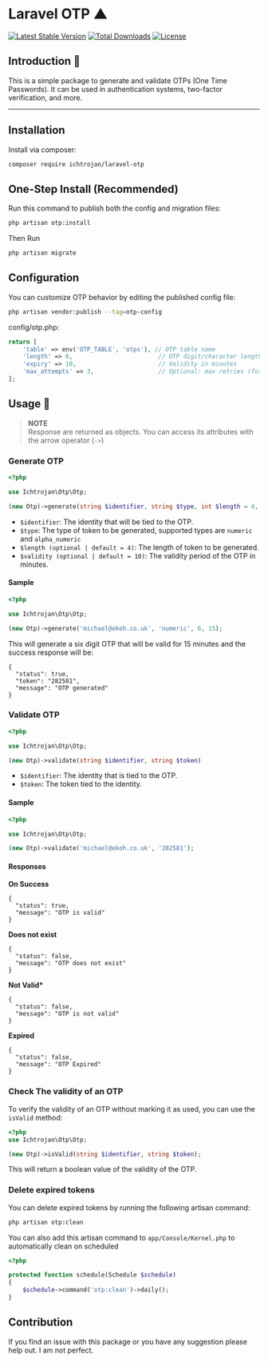 # Laravel OTP ▲

[![Latest Stable Version](https://poser.pugx.org/ichtrojan/laravel-otp/v/stable)](https://packagist.org/packages/ichtrojan/laravel-otp) [![Total Downloads](https://poser.pugx.org/ichtrojan/laravel-otp/downloads)](https://packagist.org/packages/ichtrojan/laravel-otp) [![License](https://poser.pugx.org/ichtrojan/laravel-otp/license)](https://packagist.org/packages/ichtrojan/laravel-otp)

## Introduction 🖖

This is a simple package to generate and validate OTPs (One Time Passwords). It can be used in authentication systems, two-factor verification, and more.

---

## Installation

Install via composer:

```bash
composer require ichtrojan/laravel-otp
```

## One-Step Install (Recommended)

Run this command to publish both the config and migration files:

```bash
php artisan otp:install
```

Then Run

```bash
php artisan migrate
```

## Configuration

You can customize OTP behavior by editing the published config file:

```bash
php artisan vendor:publish --tag=otp-config
```

config/otp.php:

```php
return [
    'table' => env('OTP_TABLE', 'otps'), // OTP table name
    'length' => 6,                        // OTP digit/character length
    'expiry' => 10,                       // Validity in minutes
    'max_attempts' => 3,                  // Optional: max retries (for future use)
];
```

## Usage 🧨

> **NOTE**</br>
> Response are returned as objects. You can access its attributes with the arrow operator (`->`)

### Generate OTP

```php
<?php

use Ichtrojan\Otp\Otp;

(new Otp)->generate(string $identifier, string $type, int $length = 4, int $validity = 10);
```

- `$identifier`: The identity that will be tied to the OTP.
- `$type`: The type of token to be generated, supported types are `numeric` and `alpha_numeric`
- `$length (optional | default = 4)`: The length of token to be generated.
- `$validity (optional | default = 10)`: The validity period of the OTP in minutes.

#### Sample

```php
<?php

use Ichtrojan\Otp\Otp;

(new Otp)->generate('michael@okoh.co.uk', 'numeric', 6, 15);
```

This will generate a six digit OTP that will be valid for 15 minutes and the success response will be:

```object
{
  "status": true,
  "token": "282581",
  "message": "OTP generated"
}
```

### Validate OTP

```php
<?php

use Ichtrojan\Otp\Otp;

(new Otp)->validate(string $identifier, string $token)
```

- `$identifier`: The identity that is tied to the OTP.
- `$token`: The token tied to the identity.

#### Sample

```php
<?php

use Ichtrojan\Otp\Otp;

(new Otp)->validate('michael@okoh.co.uk', '282581');
```

#### Responses

**On Success**

```object
{
  "status": true,
  "message": "OTP is valid"
}
```

**Does not exist**

```object
{
  "status": false,
  "message": "OTP does not exist"
}
```

**Not Valid\***

```object
{
  "status": false,
  "message": "OTP is not valid"
}
```

**Expired**

```object
{
  "status": false,
  "message": "OTP Expired"
}
```

### Check The validity of an OTP

To verify the validity of an OTP without marking it as used, you can use the `isValid` method:

```php
<?php
use Ichtrojan\Otp\Otp;

(new Otp)->isValid(string $identifier, string $token);
```

This will return a boolean value of the validity of the OTP.

### Delete expired tokens

You can delete expired tokens by running the following artisan command:

```bash
php artisan otp:clean
```

You can also add this artisan command to `app/Console/Kernel.php` to automatically clean on scheduled

```php
<?php

protected function schedule(Schedule $schedule)
{
    $schedule->command('otp:clean')->daily();
}
```

## Contribution

If you find an issue with this package or you have any suggestion please help out. I am not perfect.
